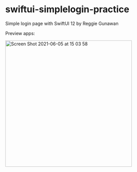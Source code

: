 # swiftui-simplelogin-practice
Simple login page with SwiftUI 12
by Reggie Gunawan

Preview apps:

<img width="397" alt="Screen Shot 2021-06-05 at 15 03 58" src="https://user-images.githubusercontent.com/44907916/120890089-dd614e80-c62a-11eb-9039-a1ee4f036a91.png">

